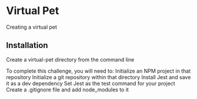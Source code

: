 
# Virtual Pet

Creating a virtual pet

## Installation


Create a virtual-pet directory from the command line

To complete this challenge, you will need to:
Initialize an NPM project in that repository
Initialize a git repository within that directory
Install Jest and save it as a dev dependency
Set Jest as the test command for your project
Create a .gitignore file and add node_modules to it
```

